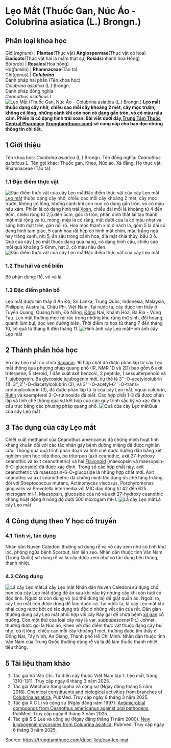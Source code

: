 # Lẹo Mắt (Thuốc Gan, Núc Áo - Colubrina asiatica (L.) Brongn.)

Phân loại khoa học  
---  
Giới(_regnum_) |  **Plantae**(Thực vật) **Angiospermae**(Thực vật có hoa) **Eudicots**(Thực vật hai lá mầm thật sự) **Rosids**(nhánh hoa Hồng)  
Bộ(_ordo_) | **Rosales**(Hoa hồng)  
Họ(_familia_) | **Rhamnaceae**(Táo ta)  
Chi(_genus_) | **_Colubrina_**  
Danh pháp hai phần (Tên khoa học)  
_Colubrina asiatica_ (L.) Brongn.  
Danh pháp đồng nghĩa  
_Ceanothus asiaticus_ L.  
![Lẹo Mắt \(Thuốc Gan, Núc Áo - Colubrina asiatica \(L.\) Brongn.\)](https://trungtamthuoc.com/images/others/leo-mat-2044.jpg)
**Lẹo mắt thuộc dạng cây nhỡ, chiều cao mỗi cây khoảng 2 mét, cây mọc trườn, không có lông, những cành khi còn non có dạng gần tròn, vỏ có màu nâu xám. Phiến lá có dạng hình trái xoan. Bài viết dưới đây,[Trung Tâm Thuốc Central Pharmacy](https://trungtamthuoc.com/ "Trung Tâm Thuốc Central Pharmacy") ([trungtamthuoc.com](https://trungtamthuoc.com/ "trungtamthuoc.com")) sẽ cung cấp cho bạn đọc những thông tin chi tiết.**
##  1 Giới thiệu
Tên khoa học: _Colubrina asiatica_ (L.) Brongn.
Tên đồng nghĩa: _Ceanothus asiaticus_ L.
Tên gọi khác: Thuốc gan, Kheo, Núc áo, Xà đằng.
Họ thực vật: Rhamnaceae (Táo ta).
### 1.1 Đặc điểm thực vật
![Đặc điểm thực vật của cây Lẹo mắt](https://trungtamthuoc.com/images/item/leo-mat-1.jpg)Đặc điểm thực vật của cây Lẹo mắt
[Lẹo mắt](https://trungtamthuoc.com/bai-viet/leo "lẹo mắt") thuộc dạng cây nhỡ, chiều cao mỗi cây khoảng 2 mét, cây mọc trườn, không có lông, những cành khi còn non có dạng gần tròn, vỏ có màu nâu xám.
Phiến lá có dạng hình trái [Xoan](https://trungtamthuoc.com/duoc-lieu/cay-xoan "Xoan"), chiều dài mỗi lá khoảng từ 4 đến 9cm, chiều rộng từ 2,5 đến 5cm, gốc lá tròn, phần đỉnh thắt lại tạo thành một mũi rộng và tù, mỏng, mép lá có răng, mặt dưới của lá có màu nhạt và sáng hơn mặt trên, gân nổi rõ.
Hoa mọc thành xim ở nách lá, gồm 5 lá đài có dạng hình tam giác, 5 cánh hoa rất hẹp có hình mắt chim, màu trắng ngà hay trắng xanh, nhị 5, ẩn sâu trong cánh hoa, đĩa mật chia thùy, bầu 3 ô.
Quả của cây Lẹo mắt thuộc dạng quả nang, có dạng hình cầu, chiều cao mỗi quả khoảng 5-6mm, hạt 3, có màu nâu đen.
![Đặc điểm thực vật của cây Lẹo mắt](https://trungtamthuoc.com/images/item/leo-mat-5.jpg)Đặc điểm thực vật của cây Lẹo mắt
### 1.2 Thu hái và chế biến
Bộ phận dùng: Rễ, vỏ và lá.
### 1.3 Đặc điểm phân bố
Lẹo mắt được tìm thấy ở Ấn Độ, Sri Lanka, Trung Quốc, Indonesia, Malaysia, Philippin, Australia, Châu Phi, Việt Nam.
Tại nước ta, cây được tìm thấy ở Tuyên Quang, Quảng Ninh, Đà Nẵng, [Đồng](https://trungtamthuoc.com/hoat-chat/dong "Đồng") Nai, Khánh Hòa, Bà Rịa - Vũng Tàu.
Lẹo mắt thường mọc rải rác trong những khu rừng thứ sinh, đồi hoang, quanh lùm bụi, dọc ven đường biển.
Thời điểm ra hoa từ tháng 7 đến tháng 10, có quả từ tháng 8 đến tháng 11.
![Hình ảnh cây Lẹo mắt](https://trungtamthuoc.com/images/item/leo-mat-0.jpg)Hình ảnh cây Lẹo mắt
##  2 Thành phần hóa học
Vỏ cây Lẹo mắt có chứa [Saponin](https://trungtamthuoc.com/hoat-chat/saponin "Saponin").
16 hợp chất đã được phân lập từ cây Lẹo mắt thông qua phương pháp quang phổ (IR, NMR 1D và 2D) bao gồm 6 axit triterpene, 5 steroid, 1 dẫn xuất axit benzoic, 2 peptide, 1 sesquiterpenoid và 1 jujubogenin.
Ba glycoside jujubogenin mới, cụ thể là 3''-O-acetylcolubrin (1); 3'',2'"-O-diacetylcolubrin (2), và 3' '-O-acetyl-6' '-O-trans-crotonylcolubrin (3), đã được phân lập từ lá của cây Lẹo mắt, ngoài colubrin, [Rutin](https://trungtamthuoc.com/hoat-chat/rutin "Rutin") và kaempferol 3-O-rutinoside đã biết. Các hợp chất 1-3 đã được phân lập và tinh chế thông qua sự kết hợp của các quy trình sắc ký và xác định cấu trúc bằng các phương pháp quang phổ.
![Quả của cây Lẹo mắt](https://trungtamthuoc.com/images/item/leo-mat-4.jpg)Quả của cây Lẹo mắt
##  3 Tác dụng của cây Lẹo mắt
Chiết xuất methanol của Ceanothus americanus đã chứng minh hoạt tính kháng khuẩn đối với các tác nhân gây bệnh đường miệng đã được nghiên cứu. Thông qua quá trình phân đoạn và tinh chế được hướng dẫn bằng xét nghiệm sinh học tiếp theo, ba triterpen (axit ceanothic, axit 27-hydroxy ceanothic và axit ceanothetric) và hai [Flavonoid](https://trungtamthuoc.com/hoat-chat/flavonoid "Flavonoid") (maesopsin và maesopsin-6-O-glucoside) đã được xác định. Trong số các hợp chất này, axit ceanothetric và maesopsin-6-O-glucoside là những hợp chất mới. Axit ceanothic và axit ceanothetric đã chứng minh tác dụng ức chế tăng trưởng đối với Streptococcus mutans, Actinomyces viscosus, Porphyromonas gingivalis và Prevotella intermedia với MIC dao động từ 42 đến 625 microgam ml-1. Maesopsin, glucoside của nó và axit 27-hydroxy ceanothic không hoạt động ở nồng độ dưới 500 microgam ml-1.
![Lá cây Lẹo mắt](https://trungtamthuoc.com/images/item/leo-mat-2.jpg)Lá cây Lẹo mắt
##  4 Công dụng theo Y học cổ truyền
### 4.1 Tính vị, tác dụng
Nhân dân Nuven Caledoni thường sử dụng rễ và vỏ cây xem như có tính khử lọc, phòng ngừa bệnh Scorbut, làm liền sẹo.
Nhân dân thuộc tỉnh Vân Nam (Trung Quốc) sử dụng rễ và lá cây được xem như có tác dụng tiêu thũng, thanh nhiệt.
### 4.2 Công dụng
![Lá cây Lẹo mắt](https://trungtamthuoc.com/images/item/leo-mat-3.jpg)Lá cây Lẹo mắt
Nhân dân Nuven Caledoni sử dụng chồi non của cây Lẹo mắt dùng để ăn sau khi nấu kỹ nhưng cây khi còn tươi có độc tính. Người ta còn dùng vỏ (có thể dùng lá) để giặt quần áo. Ngoài ra, cây Lẹo mắt còn được dùng để làm duốc cá.
Tại nước ta, lá cây Lẹo mắt khi nhai cùng nước bột có tác dụng trừ độc ở những vết cắn của rết.
Dân gian thường dùng cây Lẹo mắt phối hợp với cây Ráy gai để chữa bệnh [xơ gan](https://trungtamthuoc.com/bai-viet/xo-gan "xơ gan") cổ trướng.
Còn một thứ của loài cây này là var. _subpubescens_(Pit.) Johnst. thường được gọi là Núc áo, Kheo với đặc điểm thực vật thuộc dạng cây bụi nhỏ, có ít lông, chiều cao mỗi cây khoảng 1 mét, thường được tìm thấy ở Đồng Nai, Tây Ninh, An Giang, Thành phố Hồ Chí Minh. Nhân dân thuộc tỉnh Vân Nam của Trung Quốc thường dùng rễ và lá để làm thuốc thanh nhiệt, tiêu thũng.
##  5 Tài liệu tham khảo
  1. Tác giả Võ Văn Chi. Từ điển cây thuốc Việt Nam tập 1. Lẹo mắt, trang 1310-1311. Truy cập ngày 6 tháng 3 năm 2025.
  2. Tác giả Watchara Sangsopha và cộng sự (Ngày đăng tháng 5 năm 2018). [Chemical constituents and biological activities from branches of Colubrina asiatica](https://pubmed.ncbi.nlm.nih.gov/28441887/), PubMed. Truy cập ngày 6 tháng 3 năm 2025.
  3. Tác giả X C Li và cộng sự (Ngày đăng năm 1997). [Antimicrobial compounds from Ceanothus americanus against oral pathogens](https://pubmed.ncbi.nlm.nih.gov/9276981/), PubMed. Truy cập ngày 6 tháng 3 năm 2025.
  4. Tác giả S S Lee và cộng sự (Ngày đăng tháng 11 năm 2000). [New jujubogenin glycosides from Colubrina asiatica](https://pubmed.ncbi.nlm.nih.gov/11087616/), Pubmed. Truy cập ngày 6 tháng 3 năm 2025.




Source: https://trungtamthuoc.com/duoc-lieu/cay-leo-mat